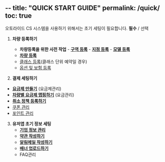--
title: "QUICK START GUIDE"
permalink: /quick/
toc: true
--

오토라이드 CS 시스템을 사용하기 위해서는 초기 세팅이 필요합니다. 
**필수** / 선택


1. **차량 등록하기** 
	- **차량등록을 위한 사전 작업**
				- **[구역 등록]([https://otoride.github.io/OTORIDE3.0_Manual_Ko/registerVehicle/#%EA%B5%AC%EC%97%AD%EC%9D%84-%EB%93%B1%EB%A1%9D%ED%95%98%EB%8A%94-%EB%B0%A9%EB%B2%95](https://otoride.github.io/OTORIDE3.0_Manual_Ko/registerVehicle/#%EA%B5%AC%EC%97%AD%EC%9D%84-%EB%93%B1%EB%A1%9D%ED%95%98%EB%8A%94-%EB%B0%A9%EB%B2%95))**
				- **[지점 등록]([https://otoride.github.io/OTORIDE3.0_Manual_Ko/registerVehicle/#%EC%A7%80%EC%A0%90%EC%9D%84-%EB%93%B1%EB%A1%9D%ED%95%98%EB%8A%94-%EB%B0%A9%EB%B2%95](https://otoride.github.io/OTORIDE3.0_Manual_Ko/registerVehicle/#%EC%A7%80%EC%A0%90%EC%9D%84-%EB%93%B1%EB%A1%9D%ED%95%98%EB%8A%94-%EB%B0%A9%EB%B2%95))**
				- **[모델 등록](https://otoride.github.io/OTORIDE3.0_Manual_Ko/registerVehicle/#%EC%B0%A8%EB%9F%89%EC%9D%98-%EB%AA%A8%EB%8D%B8%EC%9D%84-%EB%93%B1%EB%A1%9D%ED%95%98%EB%8A%94-%EB%B0%A9%EB%B2%95)**
	- **[차량 등록](https://otoride.github.io/OTORIDE3.0_Manual_Ko/registerVehicle/#%EC%8B%A0%EA%B7%9C-%EC%B0%A8%EB%9F%89%EC%9D%84-%EB%93%B1%EB%A1%9D%ED%95%98%EB%8A%94-%EB%B0%A9%EB%B2%95)**
	- [클래스 등록](https://otoride.github.io/OTORIDE3.0_Manual_Ko/registerVehicle/#%ED%81%B4%EB%9E%98%EC%8A%A4%EB%A5%BC-%EB%93%B1%EB%A1%9D%ED%95%98%EB%8A%94-%EB%B0%A9%EB%B2%95)(클래스 단위 예약일 경우)
	- [옵션 및 보험 등록](https://otoride.github.io/OTORIDE3.0_Manual_Ko/registerVehicle/#%EC%98%B5%EC%85%98%EC%9D%84-%EB%93%B1%EB%A1%9D%ED%95%98%EB%8A%94-%EB%B0%A9%EB%B2%95)

2. **결제 세팅하기**
  - **[요금제 만들기](https://otoride.github.io/OTORIDE3.0_Manual_Ko/payment/#%EC%9A%94%EA%B8%88%EC%A0%9C%EB%A5%BC-%EB%93%B1%EB%A1%9D%ED%95%98%EB%8A%94-%EB%B0%A9%EB%B2%95)** (요금제관리)
  - **[차량별 요금제 맵핑하기](https://otoride.github.io/OTORIDE3.0_Manual_Ko/payment/#%EC%9A%94%EA%B8%88%EC%A0%9C%EB%A5%BC-%EC%B0%A8%EB%9F%89%EC%97%90-%EB%A7%B5%ED%95%91%ED%95%98%EB%8A%94-%EB%B0%A9%EB%B2%95)** (요금관리)
  - **[취소 정책 등록하기](https://otoride.github.io/OTORIDE3.0_Manual_Ko/payment/#%EC%B7%A8%EC%86%8C-%EC%A0%95%EC%B1%85%EC%9D%84-%EB%93%B1%EB%A1%9D%ED%95%98%EB%8A%94-%EB%B0%A9%EB%B2%95)**
  - [쿠폰 관리](https://otoride.github.io/OTORIDE3.0_Manual_Ko/payment/#%EC%BF%A0%ED%8F%B0%EA%B4%80%EB%A6%AC)
  - [포인트 관리](https://otoride.github.io/OTORIDE3.0_Manual_Ko/payment/#%ED%8F%AC%EC%9D%B8%ED%8A%B8%EA%B4%80%EB%A6%AC)

3. **유저앱 초기 정보 세팅**
	-  **[기업 정보 관리](https://otoride.github.io/OTORIDE3.0_Manual_Ko/SetInfo/#%EA%B8%B0%EC%97%85%EC%A0%95%EB%B3%B4%EA%B4%80%EB%A6%AC)**
	- **[약관 작성하기](https://otoride.github.io/OTORIDE3.0_Manual_Ko/SetInfo/#%EC%95%BD%EA%B4%80%EA%B4%80%EB%A6%AC)**
	- **[알림메일 작성하기](https://otoride.github.io/OTORIDE3.0_Manual_Ko/SetInfo/#%EC%95%8C%EB%A6%BC%EB%A9%94%EC%9D%BC-%EA%B4%80%EB%A6%AC)**
	-  **[배너 업로드하기](https://otoride.github.io/OTORIDE3.0_Manual_Ko/SetInfo/#%EB%B0%B0%EB%84%88-%EA%B4%80%EB%A6%AC)**
	- FAQ관리